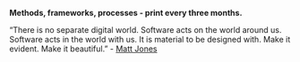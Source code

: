 **Methods, frameworks, processes - print every three months.**

“There is no separate digital world. Software acts on the world around us. Software acts in the world with us. It is material to be designed with. Make it evident. Make it beautiful.” - [Matt Jones](http://www.flickr.com/photos/blackbeltjones/7686649480/)
